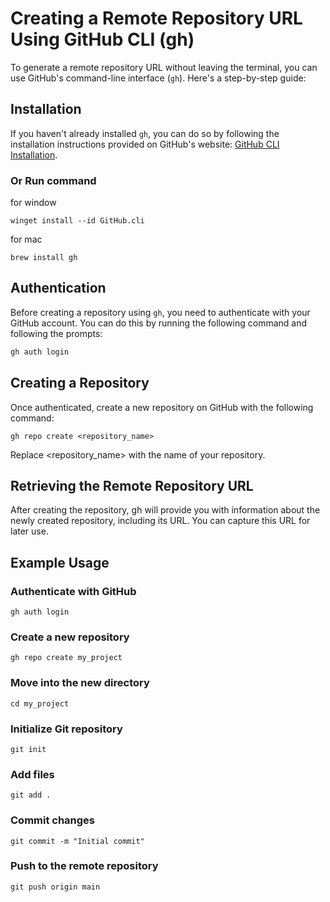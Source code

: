 # Creating a Remote Repository URL Using GitHub CLI (gh)

To generate a remote repository URL without leaving the terminal, you can use GitHub's command-line interface (`gh`). Here's a step-by-step guide:

## Installation

If you haven't already installed `gh`, you can do so by following the installation instructions provided on GitHub's website: [GitHub CLI Installation](https://cli.github.com/).
### Or Run command
for window
```https
winget install --id GitHub.cli
```
for mac
```https
brew install gh
```

## Authentication
Before creating a repository using `gh`, you need to authenticate with your GitHub account. You can do this by running the following command and following the prompts:

```bash
gh auth login
```
## Creating a Repository
Once authenticated, create a new repository on GitHub with the following command:
```https
gh repo create <repository_name>
```
Replace <repository_name> with the name of your repository.

## Retrieving the Remote Repository URL
After creating the repository, gh will provide you with information about the newly created repository, including its URL. You can capture this URL for later use.
## Example Usage

### Authenticate with GitHub
```https
gh auth login
```
### Create a new repository
```https
gh repo create my_project
```
### Move into the new directory
```https
cd my_project
```
### Initialize Git repository
```https
git init
```
### Add files
```https
git add .
```
### Commit changes
```https
git commit -m "Initial commit"
```
### Push to the remote repository
```https
git push origin main
```
